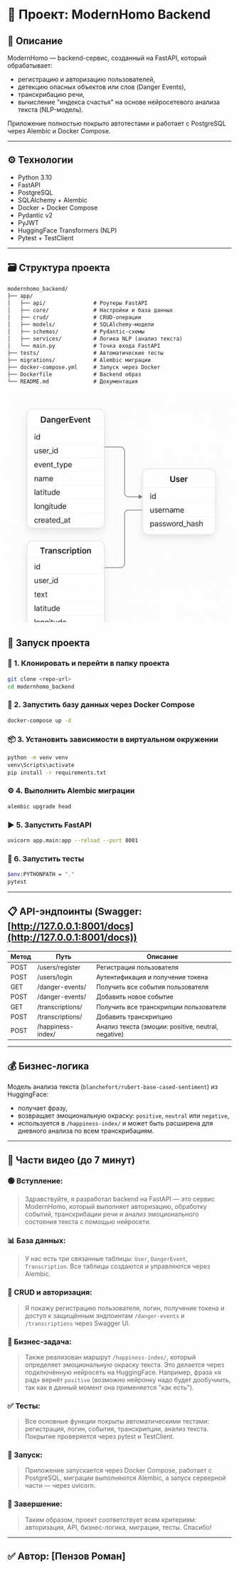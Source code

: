 # 📘 Проект: ModernHomo Backend

## 🧠 Описание

ModernHomo — backend-сервис, созданный на FastAPI, который обрабатывает:

* регистрацию и авторизацию пользователей,
* детекцию опасных объектов или слов (Danger Events),
* транскрибацию речи,
* вычисление "индекса счастья" на основе нейросетевого анализа текста (NLP-модель).

Приложение полностью покрыто автотестами и работает с PostgreSQL через Alembic и Docker Compose.

---

## ⚙️ Технологии

* Python 3.10
* FastAPI
* PostgreSQL
* SQLAlchemy + Alembic
* Docker + Docker Compose
* Pydantic v2
* PyJWT
* HuggingFace Transformers (NLP)
* Pytest + TestClient

---

## 🗃️ Структура проекта

```
modernhomo_backend/
├── app/
│   ├── api/               # Роутеры FastAPI
│   ├── core/              # Настройки и база данных
│   ├── crud/              # CRUD-операции
│   ├── models/            # SQLAlchemy-модели
│   ├── schemas/           # Pydantic-схемы
│   ├── services/          # Логика NLP (анализ текста)
│   └── main.py            # Точка входа FastAPI
├── tests/                 # Автоматические тесты
├── migrations/            # Alembic миграции
├── docker-compose.yml     # Запуск через Docker
├── Dockerfile             # Backend образ
└── README.md              # Документация
```
![ER Diagram](docs/tables.png)
---

## 🚀 Запуск проекта

### 🔧 1. Клонировать и перейти в папку проекта

```bash
git clone <repo-url>
cd modernhomo_backend
```

### 🐳 2. Запустить базу данных через Docker Compose

```bash
docker-compose up -d
```

### 📦 3. Установить зависимости в виртуальном окружении

```bash
python -m venv venv
venv\Scripts\activate
pip install -r requirements.txt
```

### ⚙️ 4. Выполнить Alembic миграции

```bash
alembic upgrade head
```

### ▶️ 5. Запустить FastAPI

```bash
uvicorn app.main:app --reload --port 8001
```

### 🧪 6. Запустить тесты

```bash
$env:PYTHONPATH = "."
pytest
```

---

## 📋 API-эндпоинты (Swagger: [http://127.0.0.1:8001/docs](http://127.0.0.1:8001/docs))

| Метод | Путь              | Описание                                            |
| ----- | ----------------- | --------------------------------------------------- |
| POST  | /users/register   | Регистрация пользователя                            |
| POST  | /users/login      | Аутентификация и получение токена                   |
| GET   | /danger-events/   | Получить все события пользователя                   |
| POST  | /danger-events/   | Добавить новое событие                              |
| GET   | /transcriptions/  | Получить все транскрипции пользователя              |
| POST  | /transcriptions/  | Добавить транскрипцию                               |
| POST  | /happiness-index/ | Анализ текста (эмоции: positive, neutral, negative) |

---

## 💰 Бизнес-логика

Модель анализа текста (`blanchefort/rubert-base-cased-sentiment`) из HuggingFace:

* получает фразу,
* возвращает эмоциональную окраску: `positive`, `neutral` или `negative`,
* используется в `/happiness-index/` и может быть расширена для дневного анализа по всем транскрибациям.

---

## 🎥 Части видео (до 7 минут)

### 🟢 Вступление:

> Здравствуйте, я разработал backend на FastAPI — это сервис ModernHomo, который выполняет авторизацию, обработку событий, транскрибации речи и анализ эмоционального состояния текста с помощью нейросети.

### 📊 База данных:

> У нас есть три связанные таблицы: `User`, `DangerEvent`, `Transcription`. Все таблицы создаются и управляются через Alembic.

### 🧪 CRUD и авторизация:

> Я покажу регистрацию пользователя, логин, получение токена и доступ к защищённым эндпоинтам `/danger-events` и `/transcriptions` через Swagger UI.

### 🧠 Бизнес-задача:

> Также реализован маршрут `/happiness-index/`, который определяет эмоциональную окраску текста. Это делается через подключённую нейросеть на HuggingFace. Например, фраза «я рад» вернёт `positive` (возможно нейронку надо будет дообучиить, так как в данный момент она применяется "как есть").

### ✅ Тесты:

> Все основные функции покрыты автоматическими тестами: регистрация, логин, события, транскрипции, анализ текста. Покрытие проверяется через pytest и TestClient.

### 🐳 Запуск:

> Приложение запускается через Docker Compose, работает с PostgreSQL, миграции выполняются Alembic, а запуск серверной части — через uvicorn.

### 🎯 Завершение:

> Таким образом, проект соответствует всем критериям: авторизация, API, бизнес-логика, миграции, тесты. Спасибо!

---

## ✅ Автор: \[Пензов Роман]
